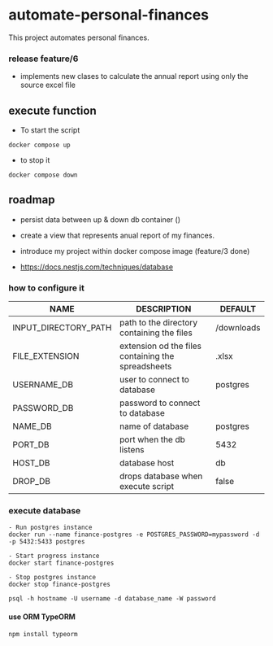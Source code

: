 # automate-personal-finances
This project automates personal finances.

### release feature/6
- implements new clases to calculate the annual report using only the source excel file

## execute function
- To start the script
```
docker compose up 
```

- to stop it
```
docker compose down
```


## roadmap
- persist data between up & down db container ()
- create a view that represents anual report of my finances.
- introduce my project within docker compose image (feature/3 done)


- https://docs.nestjs.com/techniques/database

### how to configure it
  | NAME | DESCRIPTION   | DEFAULT |
  | ---- | ------------- | ------- |
  | INPUT_DIRECTORY_PATH | path to the directory containing the files          | /downloads |
  | FILE_EXTENSION       | extension od the files containing the spreadsheets  | .xlsx |
  | USERNAME_DB | user to connect to database | postgres |
  | PASSWORD_DB | password to connect to database ||
  | NAME_DB | name of database |postgres |
  | PORT_DB | port when the db listens | 5432 |
  | HOST_DB | database host | db |
  | DROP_DB | drops database when execute script | false |


### execute database
```
- Run postgres instance
docker run --name finance-postgres -e POSTGRES_PASSWORD=mypassword -d -p 5432:5433 postgres

- Start progress instance
docker start finance-postgres

- Stop postgres instance
docker stop finance-postgres

psql -h hostname -U username -d database_name -W password
```

#### use ORM TypeORM

```
npm install typeorm

```
